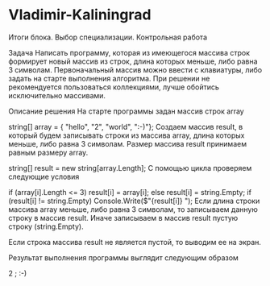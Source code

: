 # Vladimir-Kaliningrad

Итоги блока. Выбор специализации. Контрольная работа

Задача
Написать программу, которая из имеющегося массива строк формирует новый массив из строк, длина которых меньше, либо равна 3 символам. Первоначальный массив можно ввести с клавиатуры, либо задать на старте выполнения алгоритма. При решении не рекомендуется пользоваться коллекциями, лучше обойтись исключительно массивами.


Описание решения
На старте программы задан массив строк array

string[] array = { "hello", "2", "world", ":-)"};
Создаем массив result, в который будем записывать строки из массива array, длина которых меньше, либо равна 3 символам. Размер массива result принимаем равным размеру array.

string[] result = new string[array.Length];
С помощью цикла проверяем следующие условия

if (array[i].Length <= 3) result[i] = array[i];
else result[i] = string.Empty;
if (result[i] != string.Empty) Console.Write($"{result[i]} ");
Если длина строки массива array меньше, либо равна 3 символам, то записываем данную строку в массив result. Иначе записываем в массив result пустую строку (string.Empty).

Если строка массива result не является пустой, то выводим ее на экран.

Результат выполнения программы выглядит следующим образом

2 ; :-)

